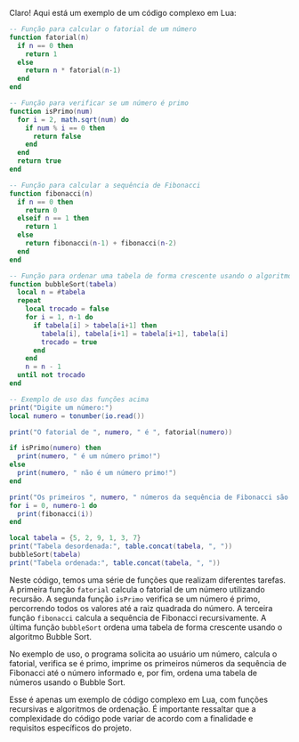 Claro! Aqui está um exemplo de um código complexo em Lua:

```lua
-- Função para calcular o fatorial de um número
function fatorial(n)
  if n == 0 then
    return 1
  else
    return n * fatorial(n-1)
  end
end

-- Função para verificar se um número é primo
function isPrimo(num)
  for i = 2, math.sqrt(num) do
    if num % i == 0 then
      return false
    end
  end
  return true
end

-- Função para calcular a sequência de Fibonacci
function fibonacci(n)
  if n == 0 then
    return 0
  elseif n == 1 then
    return 1
  else
    return fibonacci(n-1) + fibonacci(n-2)
  end
end

-- Função para ordenar uma tabela de forma crescente usando o algoritmo Bubble Sort
function bubbleSort(tabela)
  local n = #tabela
  repeat
    local trocado = false
    for i = 1, n-1 do
      if tabela[i] > tabela[i+1] then
        tabela[i], tabela[i+1] = tabela[i+1], tabela[i]
        trocado = true
      end
    end
    n = n - 1
  until not trocado
end

-- Exemplo de uso das funções acima
print("Digite um número:")
local numero = tonumber(io.read())

print("O fatorial de ", numero, " é ", fatorial(numero))

if isPrimo(numero) then
  print(numero, " é um número primo!")
else
  print(numero, " não é um número primo!")
end

print("Os primeiros ", numero, " números da sequência de Fibonacci são:")
for i = 0, numero-1 do
  print(fibonacci(i))
end

local tabela = {5, 2, 9, 1, 3, 7}
print("Tabela desordenada:", table.concat(tabela, ", "))
bubbleSort(tabela)
print("Tabela ordenada:", table.concat(tabela, ", "))
```

Neste código, temos uma série de funções que realizam diferentes tarefas. A primeira função `fatorial` calcula o fatorial de um número utilizando recursão. A segunda função `isPrimo` verifica se um número é primo, percorrendo todos os valores até a raiz quadrada do número. A terceira função `fibonacci` calcula a sequência de Fibonacci recursivamente. A última função `bubbleSort` ordena uma tabela de forma crescente usando o algoritmo Bubble Sort.

No exemplo de uso, o programa solicita ao usuário um número, calcula o fatorial, verifica se é primo, imprime os primeiros números da sequência de Fibonacci até o número informado e, por fim, ordena uma tabela de números usando o Bubble Sort.

Esse é apenas um exemplo de código complexo em Lua, com funções recursivas e algoritmos de ordenação. É importante ressaltar que a complexidade do código pode variar de acordo com a finalidade e requisitos específicos do projeto.